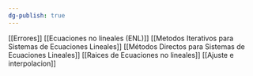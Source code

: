 ```yaml
---
dg-publish: true
---
```

[[Errores]]
[[Ecuaciones no lineales (ENL)]]
[[Metodos Iterativos para Sistemas de Ecuaciones Lineales]]
[[Métodos Directos para Sistemas de Ecuaciones Lineales]]
[[Raices de Ecuaciones no lineales]]
[[Ajuste e interpolacion]]